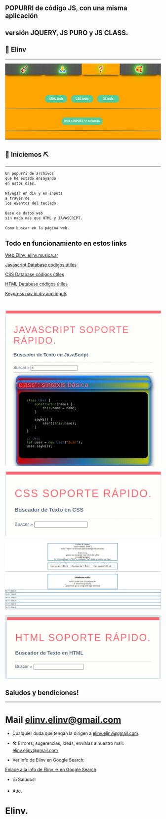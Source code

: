 ## POPURRI de código JS, con una misma aplicación
## versión JQUERY, JS PURO y JS CLASS.
## 🧐 Elinv <a name = "Elinv"></a>
----------------------------------------
<p align="center">
  <a href="" rel="noopener">
 <img  src="./0.jpg" alt="Un popurri de archivos que he estado ensayando en estos días, navegar en div y en inputs a través de los eventos del teclado, base de datos web sin nada mas que HTML y JAVASCRIPT, como buscar en la página web."></a>
</p>

## 🏁 Iniciemos ⛏️
----------------------------------------
```
Un popurri de archivos 
que he estado ensayando 
en estos días. 

Navegar en div y en inputs 
a través de 
los eventos del teclado. 

Base de datos web 
sin nada mas que HTML y JAVASCRIPT. 

Como buscar en la página web.
```
## Todo en funcionamiento en estos links

[Web Elinv: elinv.musica.ar](https://elinv.musica.ar/)

[Javascript Database códigos útiles](https://elinv.musica.ar/soft/popurri-keypress-nav-database-in-div-search-in-web/html_css_js_help/js.html)

[CSS Database códigos útiles](https://elinv.musica.ar/soft/popurri-keypress-nav-database-in-div-search-in-web/html_css_js_help/css.html)

[HTML Database códigos útiles](https://elinv.musica.ar/soft/popurri-keypress-nav-database-in-div-search-in-web/html_css_js_help/html.html)

[Keypress nav in div and inputs](https://elinv.musica.ar/soft/popurri-keypress-nav-database-in-div-search-in-web/js_keypress_nav/)

<br>
<p align="center">
  <a href="" rel="noopener">
 <img  src="./1.jpg" alt="Un popurri de archivos que he estado ensayando en estos días, navegar en div y en inputs a través de los eventos del teclado, base de datos web sin nada mas que HTML y JAVASCRIPT, como buscar en la página web."></a>
</p>

<p align="center">
  <a href="" rel="noopener">
 <img  src="./2.jpg" alt="Un popurri de archivos que he estado ensayando en estos días, navegar en div y en inputs a través de los eventos del teclado, base de datos web sin nada mas que HTML y JAVASCRIPT, como buscar en la página web."></a>
</p>

<p align="center">
  <a href="" rel="noopener">
 <img  src="./3.jpg" alt="Un popurri de archivos que he estado ensayando en estos días, navegar en div y en inputs a través de los eventos del teclado, base de datos web sin nada mas que HTML y JAVASCRIPT, como buscar en la página web."></a>
</p>

<p align="center">
  <a href="" rel="noopener">
 <img  src="./4.jpg" alt="Un popurri de archivos que he estado ensayando en estos días, navegar en div y en inputs a través de los eventos del teclado, base de datos web sin nada mas que HTML y JAVASCRIPT, como buscar en la página web."></a>
</p>


## Saludos y bendiciones!
----------------------------------------
# Mail [elinv.elinv@gmail.com]()
- Cualquier duda que tengan la dirigen a elinv.elinv@gmail.com.

-  🛠️ Errores, sugerencias, ideas, envialas a nuestro mail: <elinv.elinv@gmail.com>

- Ver info de Elinv en Google Search: <br>
<a href="https://www.google.com.ar/search?q=elinv">
   Enlace a la info de Elinv  -> en Google Search
</a>


- 👍 Saludos!

- Atte.

# Elinv.

